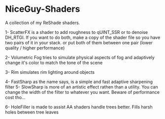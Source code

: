 # NiceGuy-Shaders
A collection of my ReShade shaders.

1- ScatterFX is a shader to add roughness to qUINT_SSR or to denoise DH_RTGI.
If you want to do both, make a copy of the shader file so you have two pairs of it in your stack.
or put both of them between one pair (lower quality / higher performance)

2- Volumetric Fog tries to simulate physical aspects of fog and adaptively change it's color to
match the tone of the scene

3- Rim simulates rim lighting around objects

4- FastSharp as the name says, is a simple and fast adaptive sharpening filter
5- SlowSharp is more of an artistic effect rathen than a utility. You can
change the width of the filter to whatever you want. Beware of performance cost tho...

6- HoleFiller is made to assist AA shaders handle trees better. Fills harsh holes between
tree leaves
